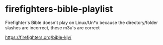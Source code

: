 # firefighters-bible-playlist
Firefighter's Bible doesn't play on Linux/Un*x because the directory/folder slashes are incorrect, these m3u's are correct

https://firefighters.org/bible-kjv/
